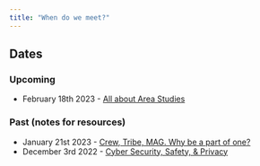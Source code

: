 ```yaml
---
title: "When do we meet?"
---
```


## Dates

### Upcoming
- February 18th 2023 - [All about Area Studies](meetups/area_study.md)

### Past (notes for resources)
- January 21st 2023 - [Crew, Tribe, MAG. Why be a part of one?](meetups/why_groups.md)
- December 3rd 2022 - [Cyber Security, Safety, & Privacy](meetups/cyber_security.md)